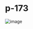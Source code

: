 # p-173
![image](https://user-images.githubusercontent.com/72507845/188151534-5a84bc8e-85fb-4909-9933-d03f798b2589.png)
